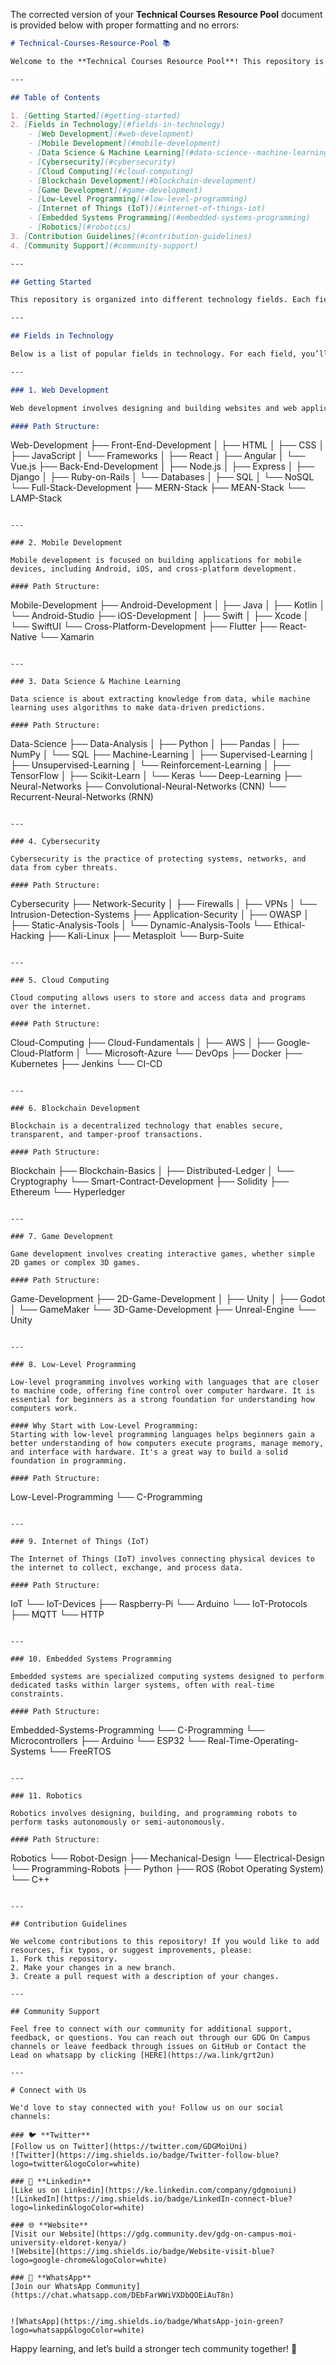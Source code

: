 The corrected version of your **Technical Courses Resource Pool** document is provided below with proper formatting and no errors:

```markdown
# Technical-Courses-Resource-Pool 📚

Welcome to the **Technical Courses Resource Pool**! This repository is maintained by the **Google Developer Group On Campus - Moi University** and is a collection of curated resources to guide you through various fields in technology. Whether you're a total beginner or looking to specialize, we provide organized paths, each focusing on essential concepts, tools, and languages in each domain.

---

## Table of Contents

1. [Getting Started](#getting-started)
2. [Fields in Technology](#fields-in-technology)
    - [Web Development](#web-development)
    - [Mobile Development](#mobile-development)
    - [Data Science & Machine Learning](#data-science--machine-learning)
    - [Cybersecurity](#cybersecurity)
    - [Cloud Computing](#cloud-computing)
    - [Blockchain Development](#blockchain-development)
    - [Game Development](#game-development)
    - [Low-Level Programming](#low-level-programming)
    - [Internet of Things (IoT)](#internet-of-things-iot)
    - [Embedded Systems Programming](#embedded-systems-programming)
    - [Robotics](#robotics)
3. [Contribution Guidelines](#contribution-guidelines)
4. [Community Support](#community-support)

---

## Getting Started

This repository is organized into different technology fields. Each field has its own folder containing structured resources, sub-paths, and links to learning materials. Feel free to explore the various fields and dive into the ones that match your interests.

---

## Fields in Technology

Below is a list of popular fields in technology. For each field, you’ll find a high-level overview, path structure, and core technologies.

---

### 1. Web Development

Web development involves designing and building websites and web applications, covering both visual (front-end) and functionality aspects (back-end).

#### Path Structure:
```
Web-Development
├── Front-End-Development
│   ├── HTML
│   ├── CSS
│   ├── JavaScript
│   └── Frameworks
│       ├── React
│       ├── Angular
│       └── Vue.js
├── Back-End-Development
│   ├── Node.js
│   ├── Express
│   ├── Django
│   ├── Ruby-on-Rails
│   └── Databases
│       ├── SQL
│       └── NoSQL
└── Full-Stack-Development
    ├── MERN-Stack
    ├── MEAN-Stack
    └── LAMP-Stack
```

---

### 2. Mobile Development

Mobile development is focused on building applications for mobile devices, including Android, iOS, and cross-platform development.

#### Path Structure:
```
Mobile-Development
├── Android-Development
│   ├── Java
│   ├── Kotlin
│   └── Android-Studio
├── iOS-Development
│   ├── Swift
│   ├── Xcode
│   └── SwiftUI
└── Cross-Platform-Development
    ├── Flutter
    ├── React-Native
    └── Xamarin
```

---

### 3. Data Science & Machine Learning

Data science is about extracting knowledge from data, while machine learning uses algorithms to make data-driven predictions.

#### Path Structure:
```
Data-Science
├── Data-Analysis
│   ├── Python
│   ├── Pandas
│   ├── NumPy
│   └── SQL
├── Machine-Learning
│   ├── Supervised-Learning
│   ├── Unsupervised-Learning
│   └── Reinforcement-Learning
│       ├── TensorFlow
│       ├── Scikit-Learn
│       └── Keras
└── Deep-Learning
    ├── Neural-Networks
    ├── Convolutional-Neural-Networks (CNN)
    └── Recurrent-Neural-Networks (RNN)
```

---

### 4. Cybersecurity

Cybersecurity is the practice of protecting systems, networks, and data from cyber threats.

#### Path Structure:
```
Cybersecurity
├── Network-Security
│   ├── Firewalls
│   ├── VPNs
│   └── Intrusion-Detection-Systems
├── Application-Security
│   ├── OWASP
│   ├── Static-Analysis-Tools
│   └── Dynamic-Analysis-Tools
└── Ethical-Hacking
    ├── Kali-Linux
    ├── Metasploit
    └── Burp-Suite
```

---

### 5. Cloud Computing

Cloud computing allows users to store and access data and programs over the internet.

#### Path Structure:
```
Cloud-Computing
├── Cloud-Fundamentals
│   ├── AWS
│   ├── Google-Cloud-Platform
│   └── Microsoft-Azure
└── DevOps
    ├── Docker
    ├── Kubernetes
    ├── Jenkins
    └── CI-CD
```

---

### 6. Blockchain Development

Blockchain is a decentralized technology that enables secure, transparent, and tamper-proof transactions.

#### Path Structure:
```
Blockchain
├── Blockchain-Basics
│   ├── Distributed-Ledger
│   └── Cryptography
└── Smart-Contract-Development
    ├── Solidity
    ├── Ethereum
    └── Hyperledger
```

---

### 7. Game Development

Game development involves creating interactive games, whether simple 2D games or complex 3D games.

#### Path Structure:
```
Game-Development
├── 2D-Game-Development
│   ├── Unity
│   ├── Godot
│   └── GameMaker
└── 3D-Game-Development
    ├── Unreal-Engine
    └── Unity
```

---

### 8. Low-Level Programming

Low-level programming involves working with languages that are closer to machine code, offering fine control over computer hardware. It is essential for beginners as a strong foundation for understanding how computers work.

#### Why Start with Low-Level Programming:
Starting with low-level programming languages helps beginners gain a better understanding of how computers execute programs, manage memory, and interface with hardware. It's a great way to build a solid foundation in programming.

#### Path Structure:
```
Low-Level-Programming
└── C-Programming
```

---

### 9. Internet of Things (IoT)

The Internet of Things (IoT) involves connecting physical devices to the internet to collect, exchange, and process data.

#### Path Structure:
```
IoT
└── IoT-Devices
    ├── Raspberry-Pi
    └── Arduino
└── IoT-Protocols
    ├── MQTT
    └── HTTP
```

---

### 10. Embedded Systems Programming

Embedded systems are specialized computing systems designed to perform dedicated tasks within larger systems, often with real-time constraints.

#### Path Structure:
```
Embedded-Systems-Programming
└── C-Programming
└── Microcontrollers
    ├── Arduino
    └── ESP32
└── Real-Time-Operating-Systems
    └── FreeRTOS
```

---

### 11. Robotics

Robotics involves designing, building, and programming robots to perform tasks autonomously or semi-autonomously.

#### Path Structure:
```
Robotics
└── Robot-Design
    ├── Mechanical-Design
    └── Electrical-Design
└── Programming-Robots
    ├── Python
    ├── ROS (Robot Operating System)
    └── C++
```

---

## Contribution Guidelines

We welcome contributions to this repository! If you would like to add resources, fix typos, or suggest improvements, please:
1. Fork this repository.
2. Make your changes in a new branch.
3. Create a pull request with a description of your changes.

---

## Community Support

Feel free to connect with our community for additional support, feedback, or questions. You can reach out through our GDG On Campus channels or leave feedback through issues on GitHub or Contact the Lead on whatsapp by clicking [HERE](https://wa.link/grt2un)

---

# Connect with Us

We'd love to stay connected with you! Follow us on our social channels:

### 🐦 **Twitter**
[Follow us on Twitter](https://twitter.com/GDGMoiUni)  
![Twitter](https://img.shields.io/badge/Twitter-follow-blue?logo=twitter&logoColor=white)

### 📘 **Linkedin**
[Like us on Linkedin](https://ke.linkedin.com/company/gdgmoiuni)  
![LinkedIn](https://img.shields.io/badge/LinkedIn-connect-blue?logo=linkedin&logoColor=white)

### 🌐 **Website**
[Visit our Website](https://gdg.community.dev/gdg-on-campus-moi-university-eldoret-kenya/)  
![Website](https://img.shields.io/badge/Website-visit-blue?logo=google-chrome&logoColor=white)

### 💬 **WhatsApp**
[Join our WhatsApp Community](https://chat.whatsapp.com/DEbFarWWiVXDbQOEiAuT8n)  


![WhatsApp](https://img.shields.io/badge/WhatsApp-join-green?logo=whatsapp&logoColor=white)
```

Happy learning, and let’s build a stronger tech community together! 🚀